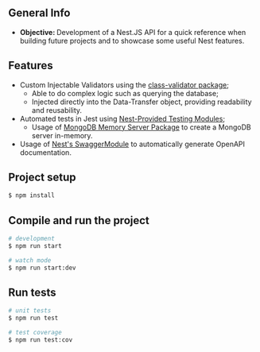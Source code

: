 ## General Info

- <b> Objective: </b> Development of a Nest.JS API for a quick reference when building future projects and to showcase some useful Nest features.

## Features

- Custom Injectable Validators using the [class-validator package](https://github.com/typestack/class-validator);
  - Able to do complex logic such as querying the database;
  - Injected directly into the Data-Transfer object, providing readability and reusability.
- Automated tests in Jest using [Nest-Provided Testing Modules](https://docs.nestjs.com/fundamentals/testing);
  - Usage of [MongoDB Memory Server Package](https://github.com/typegoose/mongodb-memory-server) to create a MongoDB server in-memory.
- Usage of [Nest's SwaggerModule](https://docs.nestjs.com/openapi/introduction) to automatically generate OpenAPI documentation.

## Project setup

```bash
$ npm install
```

## Compile and run the project

```bash
# development
$ npm run start

# watch mode
$ npm run start:dev
```

## Run tests

```bash
# unit tests
$ npm run test

# test coverage
$ npm run test:cov
```
